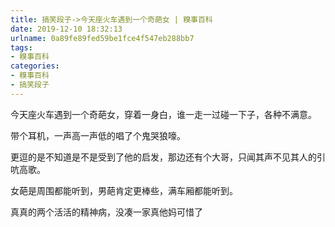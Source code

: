 ```yaml
---
title: 搞笑段子->今天座火车遇到一个奇葩女 | 糗事百科
date: 2019-12-10 18:32:13
urlname: 0a89fe89fed59be1fce4f547eb288bb7
tags: 
- 糗事百科
categories:
- 糗事百科
- 搞笑段子
---
```

今天座火车遇到一个奇葩女，穿着一身白，谁一走一过碰一下子，各种不满意。

带个耳机，一声高一声低的唱了个鬼哭狼嚎。

更逗的是不知道是不是受到了他的启发，那边还有个大哥，只闻其声不见其人的引吭高歌。

女葩是周围都能听到，男葩肯定更棒些，满车厢都能听到。

真真的两个活活的精神病，没凑一家真他妈可惜了


